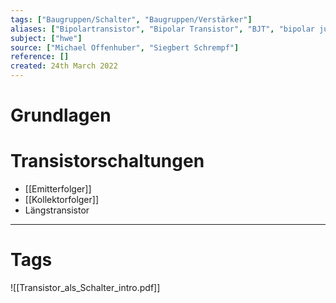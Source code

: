 ```yaml
---
tags: ["Baugruppen/Schalter", "Baugruppen/Verstärker"]
aliases: ["Bipolartransistor", "Bipolar Transistor", "BJT", "bipolar junction transistor"]
subject: ["hwe"]
source: ["Michael Offenhuber", "Siegbert Schrempf"]
reference: []
created: 24th March 2022
---
```


# Grundlagen
# Transistorschaltungen
- [[Emitterfolger]]
- [[Kollektorfolger]]
- Längstransistor

---
# Tags
![[Transistor_als_Schalter_intro.pdf]]